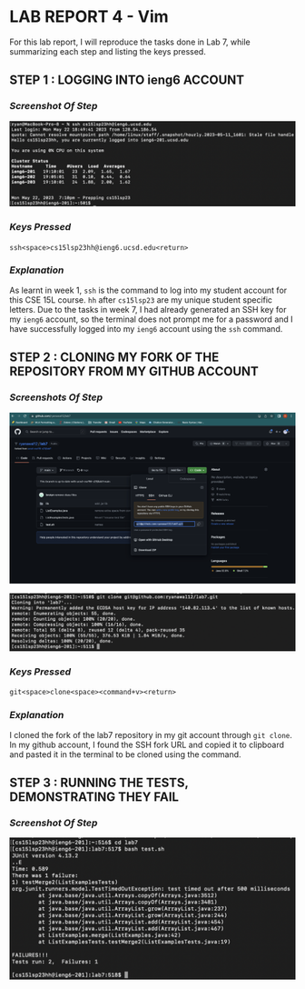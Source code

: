 # **LAB REPORT 4 - Vim**

For this lab report, I will reproduce the tasks done in Lab 7, while summarizing each step and listing the keys pressed.

## **STEP 1 : LOGGING INTO ieng6 ACCOUNT**

### *Screenshot Of Step* 

![Image](IENG6LOGIN.png)

### *Keys Pressed* 

``ssh<space>cs15lsp23hh@ieng6.ucsd.edu<return>``

### *Explanation*

As learnt in week 1, ``ssh`` is the command to log into my student account for this CSE 15L course. ``hh`` after ``cs15lsp23`` are my unique student specific letters. Due to the tasks in week 7, I had already generated an SSH key for my ``ieng6`` account, so the terminal does not prompt me for a password and I have successfully logged into my ``ieng6`` account using the ``ssh`` command.


## **STEP 2 : CLONING MY FORK OF THE REPOSITORY FROM MY GITHUB ACCOUNT**

### *Screenshots Of Step* 

![Image](GITACCCLONE.png)

![Image](CLONINGFROMGITACC.png)

### *Keys Pressed* 

``git<space>clone<space><command+v><return>``

### *Explanation*

I cloned the fork of the lab7 repository in my git account through ``git clone``. In my github account, I found the SSH fork URL and copied it to clipboard and pasted it in the terminal to be cloned using the command. 

## **STEP 3 : RUNNING THE TESTS, DEMONSTRATING THEY FAIL**

### *Screenshot Of Step*

![Image](TESTFAILPROOF.png)









